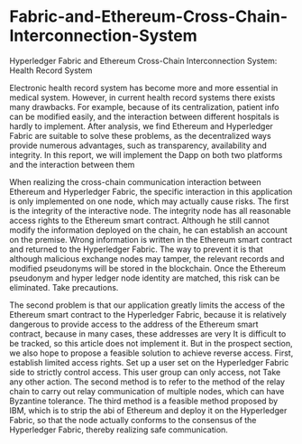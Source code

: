 # Fabric-and-Ethereum-Cross-Chain-Interconnection-System
Hyperledger Fabric and Ethereum Cross-Chain Interconnection System: Health Record System

Electronic health record system has become more and more essential in medical system. 
However, in current health record systems there exists many drawbacks. For example, because 
of its centralization, patient info can be modified easily, and the interaction between different 
hospitals is hardly to implement. After analysis, we find Ethereum and Hyperledger Fabric are 
suitable to solve these problems, as the decentralized ways provide numerous advantages, such 
as transparency, availability and integrity. In this report, we will implement the Dapp on both 
two platforms and the interaction between them

When realizing the cross-chain communication interaction between Ethereum and 
Hyperledger Fabric, the specific interaction in this application is only implemented on one node, 
which may actually cause risks. The first is the integrity of the interactive node. The integrity 
node has all reasonable access rights to the Ethereum smart contract. Although he still cannot 
modify the information deployed on the chain, he can establish an account on the premise. 
Wrong information is written in the Ethereum smart contract and returned to the Hyperledger 
Fabric. The way to prevent it is that although malicious exchange nodes may tamper, the 
relevant records and modified pseudonyms will be stored in the blockchain. Once the Ethereum 
pseudonym and hyper ledger node identity are matched, this risk can be eliminated. Take 
precautions.

The second problem is that our application greatly limits the access of the Ethereum smart 
contract to the Hyperledger Fabric, because it is relatively dangerous to provide access to the 
address of the Ethereum smart contract, because in many cases, these addresses are very It is 
difficult to be tracked, so this article does not implement it. But in the prospect section, we also 
hope to propose a feasible solution to achieve reverse access. First, establish limited access 
rights. Set up a user set on the Hyperledger Fabric side to strictly control access. This user group 
can only access, not Take any other action. The second method is to refer to the method of the 
relay chain to carry out relay communication of multiple nodes, which can have Byzantine 
tolerance. The third method is a feasible method proposed by IBM, which is to strip the abi of 
Ethereum and deploy it on the Hyperledger Fabric, so that the node actually conforms to the 
consensus of the Hyperledger Fabric, thereby realizing safe communication.
